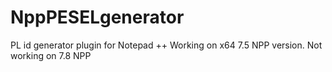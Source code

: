 # NppPESELgenerator
PL id generator plugin for Notepad ++
Working on x64 7.5 NPP version.
Not working on 7.8 NPP
